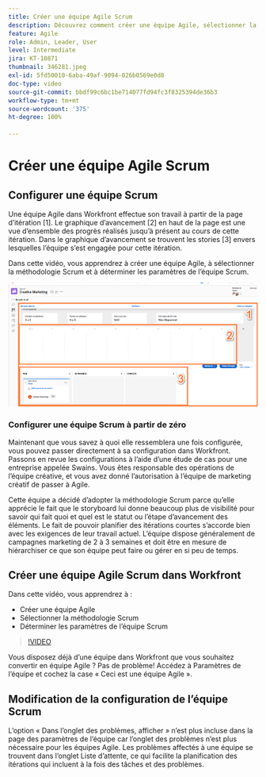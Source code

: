 ```yaml
---
title: Créer une équipe Agile Scrum
description: Découvrez comment créer une équipe Agile, sélectionner la méthodologie Scrum et déterminer les paramètres de l’équipe Scrum.
feature: Agile
role: Admin, Leader, User
level: Intermediate
jira: KT-10871
thumbnail: 346281.jpeg
exl-id: 5fd50010-6aba-49af-9094-026b0569e0d8
doc-type: video
source-git-commit: bbdf99c6bc1be714077fd94fc3f8325394de36b3
workflow-type: tm+mt
source-wordcount: '375'
ht-degree: 100%

---
```


# Créer une équipe Agile Scrum

## Configurer une équipe Scrum

Une équipe Agile dans Workfront effectue son travail à partir de la page d’itération [1]. Le graphique d’avancement [2] en haut de la page est une vue d’ensemble des progrès réalisés jusqu’à présent au cours de cette itération. Dans le graphique d’avancement se trouvent les stories [3] envers lesquelles l’équipe s’est engagée pour cette itération.

Dans cette vidéo, vous apprendrez à créer une équipe Agile, à sélectionner la méthodologie Scrum et à déterminer les paramètres de l’équipe Scrum.

![Page des équipes](assets/scrum-agile-team-page.png)

### Configurer une équipe Scrum à partir de zéro

Maintenant que vous savez à quoi elle ressemblera une fois configurée, vous pouvez passer directement à sa configuration dans Workfront. Passons en revue les configurations à l’aide d’une étude de cas pour une entreprise appelée Swains. Vous êtes responsable des opérations de l’équipe créative, et vous avez donné l’autorisation à l’équipe de marketing créatif de passer à Agile.


Cette équipe a décidé d’adopter la méthodologie Scrum parce qu’elle apprécie le fait que le storyboard lui donne beaucoup plus de visibilité pour savoir qui fait quoi et quel est le statut ou l’étape d’avancement des éléments. Le fait de pouvoir planifier des itérations courtes s’accorde bien avec les exigences de leur travail actuel. L’équipe dispose généralement de campagnes marketing de 2 à 3 semaines et doit être en mesure de hiérarchiser ce que son équipe peut faire ou gérer en si peu de temps.

## Créer une équipe Agile Scrum dans Workfront

Dans cette vidéo, vous apprendrez à :

- Créer une équipe Agile
- Sélectionner la méthodologie Scrum
- Déterminer les paramètres de l’équipe Scrum

>[!VIDEO](https://video.tv.adobe.com/v/346281/?quality=12&learn=on&enablevpops=1)

Vous disposez déjà d’une équipe dans Workfront que vous souhaitez convertir en équipe Agile ? Pas de problème! Accédez à Paramètres de l’équipe et cochez la case « Ceci est une équipe Agile ».



## Modification de la configuration de l’équipe Scrum

L’option « Dans l’onglet des problèmes, afficher » n’est plus incluse dans la page des paramètres de l’équipe car l’onglet des problèmes n’est plus nécessaire pour les équipes Agile. Les problèmes affectés à une équipe se trouvent dans l’onglet Liste d’attente, ce qui facilite la planification des itérations qui incluent à la fois des tâches et des problèmes.
